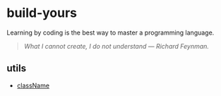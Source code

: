 # build-yours

Learning by coding is the best way to master a programming language.

> _What I cannot create, I do not understand — Richard Feynman._

## utils

- [className](#)
